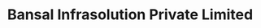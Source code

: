 ---
title: "Bansal Infrasolution Private Limited"
url: /new-delhi/bansal-infrasolution-private-limited/
shop: trade
---